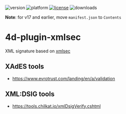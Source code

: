 ![version](https://img.shields.io/badge/version-17%2B-3E8B93)
![platform](https://img.shields.io/static/v1?label=platform&message=mac-intel%20|%20mac-arm%20|%20win-64&color=blue)
[![license](https://img.shields.io/github/license/miyako/4d-plugin-xmlsec)](LICENSE)
![downloads](https://img.shields.io/github/downloads/miyako/4d-plugin-xmlsec/total)

**Note**: for v17 and earlier, move `manifest.json` to `Contents`

# 4d-plugin-xmlsec
XML signature based on [xmlsec](https://www.aleksey.com/xmlsec/)

 ## XAdES tools
 
 * https://www.evrotrust.com/landing/en/a/validation

## XML:DSIG tools

* https://tools.chilkat.io/xmlDsigVerify.cshtml
